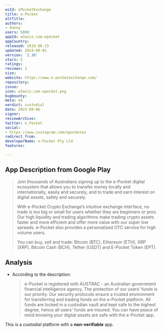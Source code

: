 ```yaml
---
wsId: ePocketExchange
title: e-Pocket
altTitle: 
authors:
- danny
users: 5000
appId: w3axis.com.epocket
appCountry: 
released: 2018-06-23
updated: 2024-08-01
version: '2.38'
stars: 5
ratings: 
reviews: 1
size: 
website: https://www.e-pocketexchange.com/
repository: 
issue: 
icon: w3axis.com.epocket.png
bugbounty: 
meta: ok
verdict: custodial
date: 2023-09-06
signer: 
reviewArchive: 
twitter: e_Pocket
social:
- https://www.instagram.com/epocketau
redirect_from: 
developerName: e-Pocket Pty Ltd
features: 

---
```


## App Description from Google Play

> Join thousands of Australians signing up to the e-Pocket digital ecosystem that allows you to transfer money locally and internationally, easily and securely, and to trade and earn interest on digital assets, safely and securely.
>
> With e-Pocket Crypto Exchange’s intuitive exchange interface, no trade is too big or small for users whether they are beginners or pros. Our high liquidity and trading algorithms make trading crypto assets faster and more efficient and offer more value with our super low spreads. e-Pocket also provides a personalized OTC service for high volume users.
>
> You can buy, sell and trade: Bitcoin (BTC), Ethereum (ETH), XRP (XRP), Bitcoin Cash (BCH), Tether (USDT) and E-Pocket Token (EPT).

## Analysis 

- According to the description:
  > e-Pocket is registered with AUSTRAC - an Australian government financial intelligence agency. The protection of our users’ funds is our priority. Our security protocols ensure a trusted environment for transferring and trading funds on the e-Pocket platform. All funds are locked in a custodian vault and kept safe to the highest degree, hence all users' funds are insured. You can have peace of mind knowing your digital assets are safe with the e-Pocket app.

This is a *custodial* platform with a **non-verifiable** app.
